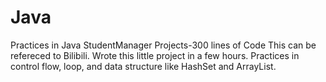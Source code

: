 # Java
Practices in Java
StudentManager Projects-300 lines of Code This can be refereced to Bilibili.
Wrote this little project in a few hours.
Practices in control flow, loop, and data structure like HashSet and ArrayList.

